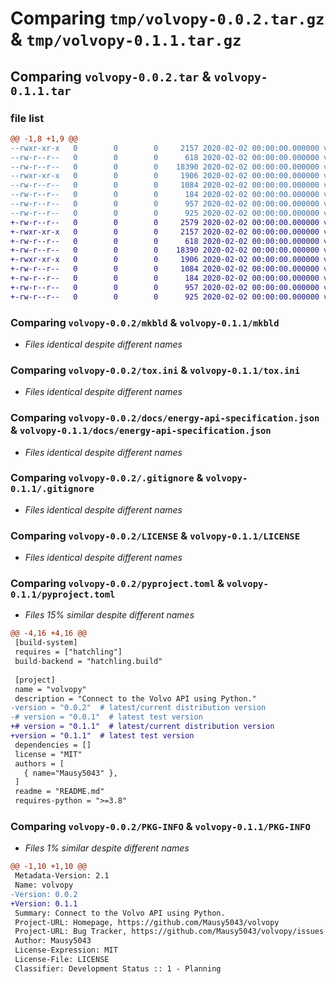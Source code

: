# Comparing `tmp/volvopy-0.0.2.tar.gz` & `tmp/volvopy-0.1.1.tar.gz`

## Comparing `volvopy-0.0.2.tar` & `volvopy-0.1.1.tar`

### file list

```diff
@@ -1,8 +1,9 @@
--rwxr-xr-x   0        0        0     2157 2020-02-02 00:00:00.000000 volvopy-0.0.2/mkbld
--rw-r--r--   0        0        0      618 2020-02-02 00:00:00.000000 volvopy-0.0.2/tox.ini
--rw-r--r--   0        0        0    18390 2020-02-02 00:00:00.000000 volvopy-0.0.2/docs/energy-api-specification.json
--rwxr-xr-x   0        0        0     1906 2020-02-02 00:00:00.000000 volvopy-0.0.2/.gitignore
--rw-r--r--   0        0        0     1084 2020-02-02 00:00:00.000000 volvopy-0.0.2/LICENSE
--rw-r--r--   0        0        0      184 2020-02-02 00:00:00.000000 volvopy-0.0.2/README.md
--rw-r--r--   0        0        0      957 2020-02-02 00:00:00.000000 volvopy-0.0.2/pyproject.toml
--rw-r--r--   0        0        0      925 2020-02-02 00:00:00.000000 volvopy-0.0.2/PKG-INFO
+-rw-r--r--   0        0        0     2579 2020-02-02 00:00:00.000000 volvopy-0.1.1/BUILDING.md
+-rwxr-xr-x   0        0        0     2157 2020-02-02 00:00:00.000000 volvopy-0.1.1/mkbld
+-rw-r--r--   0        0        0      618 2020-02-02 00:00:00.000000 volvopy-0.1.1/tox.ini
+-rw-r--r--   0        0        0    18390 2020-02-02 00:00:00.000000 volvopy-0.1.1/docs/energy-api-specification.json
+-rwxr-xr-x   0        0        0     1906 2020-02-02 00:00:00.000000 volvopy-0.1.1/.gitignore
+-rw-r--r--   0        0        0     1084 2020-02-02 00:00:00.000000 volvopy-0.1.1/LICENSE
+-rw-r--r--   0        0        0      184 2020-02-02 00:00:00.000000 volvopy-0.1.1/README.md
+-rw-r--r--   0        0        0      957 2020-02-02 00:00:00.000000 volvopy-0.1.1/pyproject.toml
+-rw-r--r--   0        0        0      925 2020-02-02 00:00:00.000000 volvopy-0.1.1/PKG-INFO
```

### Comparing `volvopy-0.0.2/mkbld` & `volvopy-0.1.1/mkbld`

 * *Files identical despite different names*

### Comparing `volvopy-0.0.2/tox.ini` & `volvopy-0.1.1/tox.ini`

 * *Files identical despite different names*

### Comparing `volvopy-0.0.2/docs/energy-api-specification.json` & `volvopy-0.1.1/docs/energy-api-specification.json`

 * *Files identical despite different names*

### Comparing `volvopy-0.0.2/.gitignore` & `volvopy-0.1.1/.gitignore`

 * *Files identical despite different names*

### Comparing `volvopy-0.0.2/LICENSE` & `volvopy-0.1.1/LICENSE`

 * *Files identical despite different names*

### Comparing `volvopy-0.0.2/pyproject.toml` & `volvopy-0.1.1/pyproject.toml`

 * *Files 15% similar despite different names*

```diff
@@ -4,16 +4,16 @@
 [build-system]
 requires = ["hatchling"]
 build-backend = "hatchling.build"
 
 [project]
 name = "volvopy"
 description = "Connect to the Volvo API using Python."
-version = "0.0.2"  # latest/current distribution version
-# version = "0.0.1"  # latest test version
+# version = "0.1.1"  # latest/current distribution version
+version = "0.1.1"  # latest test version
 dependencies = []
 license = "MIT"
 authors = [
   { name="Mausy5043" },
 ]
 readme = "README.md"
 requires-python = ">=3.8"
```

### Comparing `volvopy-0.0.2/PKG-INFO` & `volvopy-0.1.1/PKG-INFO`

 * *Files 1% similar despite different names*

```diff
@@ -1,10 +1,10 @@
 Metadata-Version: 2.1
 Name: volvopy
-Version: 0.0.2
+Version: 0.1.1
 Summary: Connect to the Volvo API using Python.
 Project-URL: Homepage, https://github.com/Mausy5043/volvopy
 Project-URL: Bug Tracker, https://github.com/Mausy5043/volvopy/issues
 Author: Mausy5043
 License-Expression: MIT
 License-File: LICENSE
 Classifier: Development Status :: 1 - Planning
```

